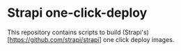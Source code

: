 # Strapi one-click-deploy

This repository contains scripts to build (Strapi's)[https://github.com/strapi/strapi] one click deploy images.
